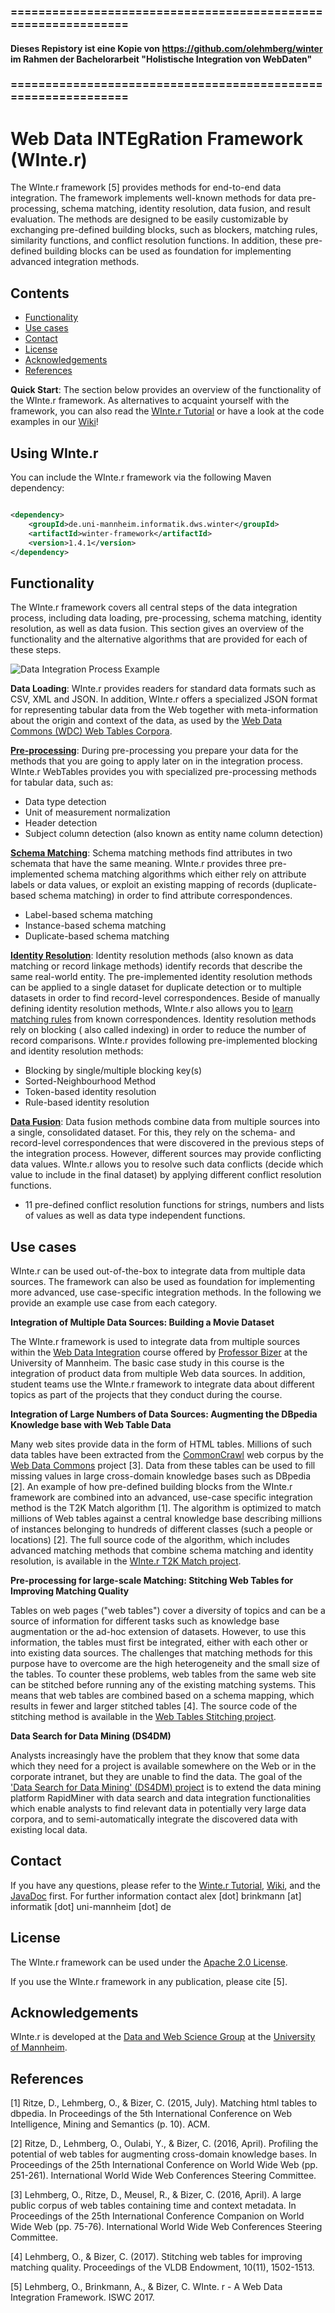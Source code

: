 ### ==============================================================

#### Dieses Repistory ist eine Kopie von https://github.com/olehmberg/winter im Rahmen der Bachelorarbeit "Holistische Integration von WebDaten"

### ==============================================================

# **W**eb Data **INTE**g**R**ation Framework (WInte.r)

The WInte.r framework [5] provides methods for end-to-end data integration. The framework implements well-known methods for data pre-processing, schema matching, identity resolution, data fusion, and
result evaluation. The methods are designed to be easily customizable by exchanging pre-defined building blocks, such as blockers, matching rules, similarity functions, and conflict resolution
functions. In addition, these pre-defined building blocks can be used as foundation for implementing advanced integration methods.

## Contents

- [Functionality](#functionality)
- [Use cases](#use-cases)
- [Contact](#contact)
- [License](#license)
- [Acknowledgements](#acknowledgements)
- [References](#references)

**Quick Start**: The section below provides an overview of the functionality of the WInte.r framework. As alternatives to acquaint yourself with the framework, you can also read
the [WInte.r Tutorial](../../wiki/WInte.r-Tutorial) or have a look at the code examples in our [Wiki](../../wiki)!

## Using WInte.r

You can include the WInte.r framework via the following Maven dependency:

```xml

<dependency>
    <groupId>de.uni-mannheim.informatik.dws.winter</groupId>
    <artifactId>winter-framework</artifactId>
    <version>1.4.1</version>
</dependency>
```

## Functionality

The WInte.r framework covers all central steps of the data integration process, including data loading, pre-processing, schema matching, identity resolution, as well as data fusion. This section gives
an overview of the functionality and the alternative algorithms that are provided for each of these steps.

![Data Integration Process Example](/img/integration_overview.png)

**Data Loading**: WInte.r provides readers for standard data formats such as CSV, XML and JSON. In addition, WInte.r offers a specialized JSON format for representing tabular data from the Web
together with meta-information about the origin and context of the data, as used by the [Web Data Commons (WDC) Web Tables Corpora](http://www.webdatacommons.org/webtables/index.html).

**[Pre-processing](../../wiki/Data-Normalisation)**: During pre-processing you prepare your data for the methods that you are going to apply later on in the integration process. WInte.r WebTables
provides you with specialized pre-processing methods for tabular data, such as:

- Data type detection
- Unit of measurement normalization
- Header detection
- Subject column detection (also known as entity name column detection)

**[Schema Matching](../../wiki/SchemaMatching)**: Schema matching methods find attributes in two schemata that have the same meaning. WInte.r provides three pre-implemented schema matching algorithms
which either rely on attribute labels or data values, or exploit an existing mapping of records (duplicate-based schema matching) in order to find attribute correspondences.

- Label-based schema matching
- Instance-based schema matching
- Duplicate-based schema matching

**[Identity Resolution](../../wiki/IdentityResolution)**: Identity resolution methods (also known as data matching or record linkage methods) identify records that describe the same real-world entity.
The pre-implemented identity resolution methods can be applied to a single dataset for duplicate detection or to multiple datasets in order to find record-level correspondences. Beside of manually
defining identity resolution methods, WInte.r also allows you to [learn matching rules](../../wiki/Learning-Matching-Rules) from known correspondences. Identity resolution methods rely on blocking (
also called indexing) in order to reduce the number of record comparisons. WInte.r provides following pre-implemented blocking and identity resolution methods:

- Blocking by single/multiple blocking key(s)
- Sorted-Neighbourhood Method
- Token-based identity resolution
- Rule-based identity resolution

**[Data Fusion](../../wiki/DataFusion)**: Data fusion methods combine data from multiple sources into a single, consolidated dataset. For this, they rely on the schema- and record-level
correspondences that were discovered in the previous steps of the integration process. However, different sources may provide conflicting data values. WInte.r allows you to resolve such data
conflicts (decide which value to include in the final dataset) by applying different conflict resolution functions.

- 11 pre-defined conflict resolution functions for strings, numbers and lists of values as well as data type independent functions.

## Use cases

WInte.r can be used out-of-the-box to integrate data from multiple data sources. The framework can also be used as foundation for implementing more advanced, use case-specific integration methods. In
the following we provide an example use case from each category.

**Integration of Multiple Data Sources: Building a Movie Dataset**

The WInte.r framework is used to integrate data from multiple sources within
the [Web Data Integration](https://www.uni-mannheim.de/dws/teaching/course-details/courses-for-master-candidates/ie-670-web-data-integration/) course offered
by [Professor Bizer](http://dws.informatik.uni-mannheim.de/bizer) at the University of Mannheim. The basic case study in this course is the integration of product data from multiple Web data sources.
In addition, student teams use the WInte.r framework to integrate data about different topics as part of the projects that they conduct during the course.

**Integration of Large Numbers of Data Sources: Augmenting the DBpedia Knowledge base with Web Table Data**

Many web sites provide data in the form of HTML tables. Millions of such data tables have been extracted from the [CommonCrawl](http://commoncrawl.org/) web corpus by
the [Web Data Commons](http://webdatacommons.org/webtables/) project [3]. Data from these tables can be used to fill missing values in large cross-domain knowledge bases such as DBpedia [2]. An
example of how pre-defined building blocks from the WInte.r framework are combined into an advanced, use-case specific integration method is the T2K Match algorithm [1]. The algorithm is optimized to
match millions of Web tables against a central knowledge base describing millions of instances belonging to hundreds of different classes  (such a people or locations) [2]. The full source code of the
algorithm, which includes advanced matching methods that combine schema matching and identity resolution, is available in the [WInte.r T2K Match project](https://github.com/olehmberg/T2KMatch).

**Pre-processing for large-scale Matching: Stitching Web Tables for Improving Matching Quality**

Tables on web pages ("web tables") cover a diversity of topics and can be a source of information for different tasks such as knowledge base augmentation or the ad-hoc extension of datasets. However,
to use this information, the tables must first be integrated, either with each other or into existing data sources. The challenges that matching methods for this purpose have to overcome are the high
heterogeneity and the small size of the tables.
To counter these problems, web tables from the same web site can be stitched before running any of the existing matching systems. This means that web tables are combined based on a schema mapping,
which results in fewer and larger stitched tables [4].
The source code of the stitching method is available in the [Web Tables Stitching project](https://github.com/olehmberg/WebTableStitching).

**Data Search for Data Mining (DS4DM)**

Analysts increasingly have the problem that they know that some data which they need for a project is available somewhere on the Web or in the corporate intranet, but they are unable to find the data.
The goal of the ['Data Search for Data Mining' (DS4DM) project](http://ds4dm.de/) is to extend the data mining platform RapidMiner with data search and data integration functionalities which enable
analysts to find relevant data in potentially very large data corpora, and to semi-automatically integrate the discovered data with existing local data.

## Contact

If you have any questions, please refer to the  [Winte.r Tutorial](../../wiki/WInte.r-Tutorial), [Wiki](../../wiki), and the [JavaDoc](https://olehmberg.github.io/winter/javadoc/) first. For further
information contact alex [dot] brinkmann [at] informatik [dot] uni-mannheim [dot] de

## License

The WInte.r framework can be used under the [Apache 2.0 License](http://www.apache.org/licenses/LICENSE-2.0).

If you use the WInte.r framework in any publication, please cite [5].

## Acknowledgements

WInte.r is developed at the [Data and Web Science Group](http://dws.informatik.uni-mannheim.de/) at the [University of Mannheim](http://www.uni-mannheim.de/).

## References

[1] Ritze, D., Lehmberg, O., & Bizer, C. (2015, July). Matching html tables to dbpedia. In Proceedings of the 5th International Conference on Web Intelligence, Mining and Semantics (p. 10). ACM.

[2] Ritze, D., Lehmberg, O., Oulabi, Y., & Bizer, C. (2016, April). Profiling the potential of web tables for augmenting cross-domain knowledge bases. In Proceedings of the 25th International
Conference on World Wide Web (pp. 251-261). International World Wide Web Conferences Steering Committee.

[3] Lehmberg, O., Ritze, D., Meusel, R., & Bizer, C. (2016, April). A large public corpus of web tables containing time and context metadata. In Proceedings of the 25th International Conference
Companion on World Wide Web (pp. 75-76). International World Wide Web Conferences Steering Committee.

[4] Lehmberg, O., & Bizer, C. (2017). Stitching web tables for improving matching quality. Proceedings of the VLDB Endowment, 10(11), 1502-1513.

[5] Lehmberg, O., Brinkmann, A., & Bizer, C. WInte. r - A Web Data Integration Framework. ISWC 2017.
